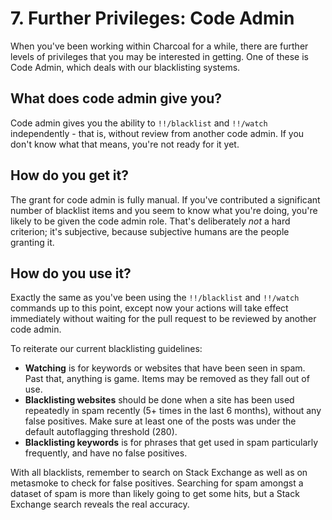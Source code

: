 ---
---

# 7. Further Privileges: Code Admin
When you've been working within Charcoal for a while, there are further levels of privileges
that you may be interested in getting. One of these is Code Admin, which deals with our
blacklisting systems.

## What does code admin give you?
Code admin gives you the ability to `!!/blacklist` and `!!/watch` independently - that is,
without review from another code admin. If you don't know what that means, you're not ready
for it yet.

## How do you get it?
The grant for code admin is fully manual. If you've contributed a significant number of
blacklist items and you seem to know what you're doing, you're likely to be given the code
admin role. That's deliberately _not_ a hard criterion; it's subjective, because subjective
humans are the people granting it.

## How do you use it?
Exactly the same as you've been using the `!!/blacklist` and `!!/watch` commands up to this
point, except now your actions will take effect immediately without waiting for the pull
request to be reviewed by another code admin.

To reiterate our current blacklisting guidelines:

 - **Watching** is for keywords or websites that have been seen in spam. Past that, anything
   is game. Items may be removed as they fall out of use.
 - **Blacklisting websites** should be done when a site has been used repeatedly in spam
   recently (5+ times in the last 6 months), without any false positives. Make sure at least
   one of the posts was under the default autoflagging threshold (280).
 - **Blacklisting keywords** is for phrases that get used in spam particularly frequently,
   and have no false positives.

With all blacklists, remember to search on Stack Exchange as well as on metasmoke to check
for false positives. Searching for spam amongst a dataset of spam is more than likely going
to get some hits, but a Stack Exchange search reveals the real accuracy.
